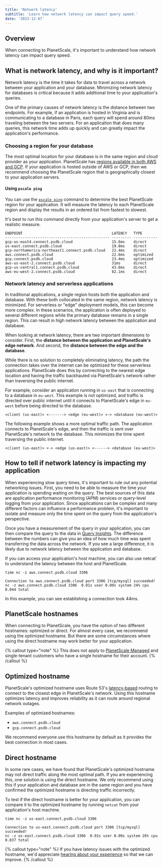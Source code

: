 ```yaml
---
title: 'Network latency'
subtitle: 'Learn how network latency can impact query speed.'
date: '2023-12-07'
---
```


## Overview

When connecting to PlanetScale, it's important to understand how network latency can impact query speed.

## What is network latency, and why is it important?

Network latency is the time it takes for data to travel across a network between your application and your database. Minimizing network latency for databases is critical because it adds additional time to your application's queries.

One of the primary causes of network latency is the distance between two endpoints. For example, if an application is hosted in Virginia and is communicating to a database in Paris, each query will spend around 80ms traveling between the two servers. For an application that does many queries, this network time adds up quickly and can greatly impact the application's performance.

### Choosing a region for your database

The most optimal location for your database is in the same region and cloud provider as your application. PlanetScale has [regions available in both AWS and GCP](/docs/concepts/regions). If your application is hosted outside of AWS or GCP, then we recommend
choosing the PlanetScale region that is geographically closest to your application servers.

#### Using `pscale ping`

You can use the [`pscale ping`](/docs/reference/ping) command to determine the best PlanetScale region for your application. It will measure the latency to each PlanetScale region
and display the results in an ordered list from fastest to slowest.

It's best to run this command directly from your application's server to get a realistic measure.

```shell
ENDPOINT                                         LATENCY   TYPE
------------------------------------------------ --------- -----------
gcp-us-east4.connect.psdb.cloud                  15.6ms    direct
us-east.connect.psdb.cloud                       19.8ms    direct
gcp-northamerica-northeast1.connect.psdb.cloud   22.4ms    direct
aws.connect.psdb.cloud                           22.6ms    optimized
gcp.connect.psdb.cloud                           23.4ms    optimized
aws-us-east-2.connect.psdb.cloud                 31ms      direct
gcp-us-central1.connect.psdb.cloud               43.6ms    direct
aws-eu-west-2.connect.psdb.cloud                 82.1ms    direct
```

### Network latency and serverless applications

In traditional applications, a single region hosts both the application and database. With these both collocated in the same region, network latency is minimized. For serverless or "edge" deployment models, this can become more complex. In these scenarios, the application is often deployed to several different regions while the primary database remains in a single region. This can result in high network latency between the application and database.

When looking at network latency, there are two important dimensions to consider. First, the **distance between the application and PlanetScale's edge network**. And second, the **distance between the edge and the database**.

While there is no solution to completely eliminating latency, the path the connection takes over the internet can be optimized for these serverless applications. PlanetScale does this by connecting to the nearest edge location and having the traffic backhauled via PlanetScale's network rather than traversing the public internet.

For example, consider an application running in `us-east` that is connecting to a database in `eu-west`. This example is not optimized, and traffic is directed over public internet until it connects to PlanetScale's edge in `eu-west` before being directed to the database.

```
<client (us-east)> <-------> <edge (eu-west)> <-> <database (eu-west)>
```

The following example shows a more optimal traffic path. The application connects to PlanetScale's edge, and then the traffic is sent over PlanetScale's network to the database. This minimizes the time spent traversing the public internet.

```
<client (us-east)> <-> <edge (us-east)> <------> <database (eu-west)>
```

## How to tell if network latency is impacting my application

When experiencing slow query times, it's important to rule out any potential networking issues. First, you need to be able to measure the time your application is spending waiting on the query. The best sources of this data are application performance monitoring (APM) services or query-level logging from your application. Since applications can be complex and many different factors can influence a performance problem, it's important to isolate and measure only the time spent on the query from the application's perspective.

Once you have a measurement of the query in your application, you can then compare the query to the data in [Query Insights](/docs/concepts/query-insights). The difference between the numbers can give you an idea of how much time was spent transferring the data across the network. If you see a large difference, it is likely due to network latency between the application and database.

If you can access your application's host machine, you can also use netcat` to understand the latency between the host and PlanetScale.

```shell
time nc -z aws.connect.psdb.cloud 3306

Connection to aws.connect.psdb.cloud port 3306 [tcp/mysql] succeeded!
nc -z aws.connect.psdb.cloud 3306  0.01s user 0.00s system 24% cpu 0.044 total
```

In this example, you can see establishing a connection took 44ms.

## PlanetScale hostnames

When connecting to PlanetScale, you have the option of two different hostnames: optimized or direct. For almost every case, we recommend using the optimized hostname. But there are some circumstances where using the direct hostname may work better for your application.

{% callout type="note" %}
This does not apply to [PlanetScale Managed](/docs/enterprise/managed/overview) and single-tenant customers who have a single hostname for their account.
{% /callout %}

## Optimized hostname

PlanetScale's optimized hostname uses Route 53's [latency-based](https://docs.aws.amazon.com/Route53/latest/DeveloperGuide/routing-policy-latency.html) routing to connect to the closest edge in PlanetScale's network. Using this hostname optimizes latency and improves reliability as it can route around regional network outages.

Examples of optimized hostnames:

- `aws.connect.psdb.cloud`
- `gcp.connect.psdb.cloud`

We recommend everyone use this hostname by default as it provides the best connection in most cases.

## Direct hostname

In some rare cases, we have found that PlanetScale's optimized hostname may not direct traffic along the most optimal path. If you are experiencing this, one solution is using
the direct hostname. We only recommend using this if your application and database are in the same region and you have confirmed the optimized hostname is directing traffic incorrectly.

To test if the direct hostname is better for your application, you can compare it to the optimized hostname by running `netcat` from your application's host machine.

```shell
time nc -z us-east.connect.psdb.cloud 3306

Connection to us-east.connect.psdb.cloud port 3306 [tcp/mysql] succeeded!
nc -z us-east.connect.psdb.cloud 3306  0.01s user 0.00s system 26% cpu 0.037 total
```

{% callout type="note" %}
If you have latency issues with the optimized hostname, we'd appreciate [hearing about your experience](https://support.planetscale.com/hc/en-us/requests/new) so that we can improve.
{% /callout %}
